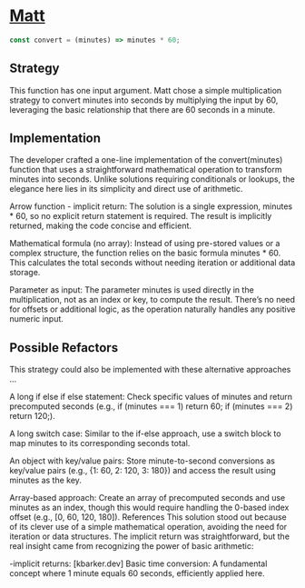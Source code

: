# [Matt](https://edabit.com/user/BkPgkDQGHm66X4Qai)

```js
const convert = (minutes) => minutes * 60;
```

## Strategy

This function has one input argument. Matt chose a simple multiplication
strategy to convert minutes into seconds by multiplying the input by 60,
leveraging the basic relationship that there are 60 seconds in a minute.

## Implementation

The developer crafted a one-line implementation of the convert(minutes) function
that uses a straightforward mathematical operation to transform minutes into
seconds. Unlike solutions requiring conditionals or lookups, the elegance here
lies in its simplicity and direct use of arithmetic.

Arrow function - implicit return: The solution is a single expression,
minutes \* 60, so no explicit return statement is required. The result is
implicitly returned, making the code concise and efficient.

Mathematical formula (no array): Instead of using pre-stored values or a complex
structure, the function relies on the basic formula minutes \* 60. This
calculates the total seconds without needing iteration or additional data
storage.

Parameter as input: The parameter minutes is used directly in the
multiplication, not as an index or key, to compute the result. There’s no need
for offsets or additional logic, as the operation naturally handles any positive
numeric input.

## Possible Refactors

This strategy could also be implemented with these alternative approaches ...

A long if else if else statement: Check specific values of minutes and return
precomputed seconds (e.g., if (minutes === 1) return 60; if (minutes === 2)
return 120;).

A long switch case: Similar to the if-else approach, use a switch block to map
minutes to its corresponding seconds total.

An object with key/value pairs: Store minute-to-second conversions as key/value
pairs (e.g., {1: 60, 2: 120, 3: 180}) and access the result using minutes as the
key.

Array-based approach: Create an array of precomputed seconds and use minutes as
an index, though this would require handling the 0-based index offset (e.g., [0,
60, 120, 180]). References This solution stood out because of its clever use of
a simple mathematical operation, avoiding the need for iteration or data
structures. The implicit return was straightforward, but the real insight came
from recognizing the power of basic arithmetic:

-implicit returns: [kbarker.dev] Basic time conversion: A fundamental concept
where 1 minute equals 60 seconds, efficiently applied here.
